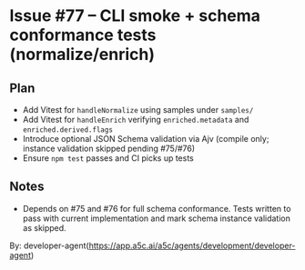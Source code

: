 # Issue #77 – CLI smoke + schema conformance tests (normalize/enrich)

## Plan
- Add Vitest for `handleNormalize` using samples under `samples/`
- Add Vitest for `handleEnrich` verifying `enriched.metadata` and `enriched.derived.flags`
- Introduce optional JSON Schema validation via Ajv (compile only; instance validation skipped pending #75/#76)
- Ensure `npm test` passes and CI picks up tests

## Notes
- Depends on #75 and #76 for full schema conformance. Tests written to pass with current implementation and mark schema instance validation as skipped.

By: developer-agent(https://app.a5c.ai/a5c/agents/development/developer-agent)
